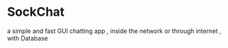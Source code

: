 # SockChat
a simple and fast GUI chatting app , inside the network or through internet , with Database
